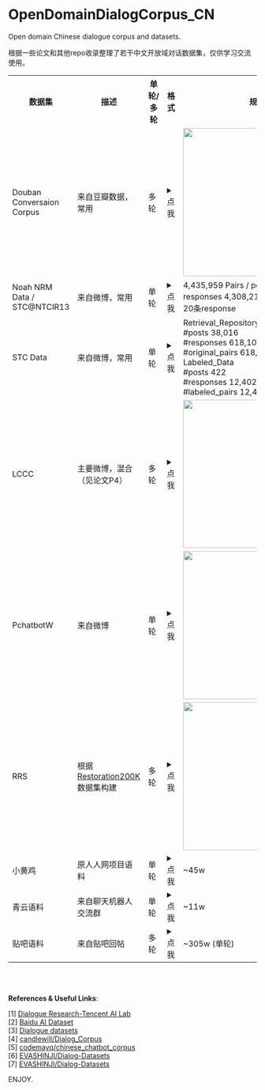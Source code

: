 # OpenDomainDialogCorpus_CN
Open domain Chinese dialogue corpus and datasets.

根据一些论文和其他repo收录整理了若干中文开放域对话数据集，仅供学习交流使用。<br>

<table class="docutils">
<tbody>
  <th width="80"> 数据集 </th><th width="80"> 描述 </th><th width="100"> 单轮/多轮 </th><th width="250"> 格式 </th><th width="250"> 规模 </th><th width="60"> 年份 </th><th width="120"> 提出论文 </th><th width="80"> 相关地址 </th>
  
  <tr><td> Douban Conversaion Corpus </td><td> 来自豆瓣数据，常用 </td><td> 多轮 </td><td><details><summary> 点我 </summary> test集合包含1000组数据，每组数据由10个labeled context-response pair构成，10个数据标签可能均为0，可能具有多个（2-3）标签为1的数据。所有文本为已分词格式。 </details></td><td> <img src=https://github.com/Aman-4-Real/OpenDomainDialogCorpus_CN/blob/main/pics/douban.png width="300px" /> </td><td> 2017 </td><td><details><summary> 点我 </summary> Sequential Matching Network: A New Architecture for Multi-turn Response Selection in Retrieval-Based Chatbots. Yu Wu, Wei Wu, Chen Xing, Ming Zhou, Zhoujun Li. ACL 2017. </details></td><td> <a href="https://github.com/MarkWuNLP/MultiTurnResponseSelection" target="_blank">Here</a> </td></tr>
  
  <tr><td> Noah NRM Data / STC@NTCIR13 </td><td> 来自微博，常用 </td><td> 单轮 </td><td><details><summary> 点我 </summary> 相关下载链接已失效。找到的 NTCIR13 数据集中，训练集v1.0为excel表格，包含11535个query-response pair（768个unique query），分别带有差(-1)中(0)好(1)的来自三个judge的标签，需要自行对齐标签预处理。</details></td><td> 4,435,959 Pairs / post 219,905 / responses 4,308,211 / 平均每个post，20条response </td><td> 2015 </td><td><details><summary> 点我 </summary> Neural Responding Machine for Short-Text Conversation. Lifeng Shang, Zhengdong Lu, and Hang Li. ACL 2015. </details></td><td> <a href="https://gist.github.com/AndrewShang/8a14e78f5eb03a0fb91248540041cc7d#file-gistfile1-txt" target="_blank">Here</a>，更推荐<a href="https://github.com/codemayq/chinese_chatbot_corpus" target="_blank">后者</a> </td></tr>
  
  <tr><td> STC Data </td><td> 来自微博，常用 </td><td> 单轮 </td><td><details><summary> 点我 </summary> post 和 response 的 id 相对应，1个post30个response，需要自行预处理得到对应文本。带有1，2的标注，分别表示恰当和一般。 </details></td><td> 
Retrieval_Repository<br>
    #posts              38,016<br>
    #responses          618,104<br>
    #original_pairs     618,104<br>
Labeled_Data<br>
    #posts              422<br>
    #responses          12,402<br>
    #labeled_pairs      12,402<br>
 </td><td> 2013 </td><td><details><summary> 点我 </summary> A Dataset for Research on Short-Text Conversation. Hao Wang, Zhengdong Lu, Hang Li, Enhong Chen. EMNLP 2013. </details></td><td> <a href="http://data.noahlab.com.hk/conversation/" target="_blank">Here</a> </td></tr>

  <tr><td> LCCC </td><td> 主要微博，混合（见论文P4） </td><td> 多轮 </td><td><details><summary> 点我 </summary> json文件可以直接读取，需要自己构造正负例，单个session轮数较少 </details></td><td> <img src=https://github.com/Aman-4-Real/OpenDomainDialogCorpus_CN/blob/main/pics/lccc.png width="300px" /> </td><td> 2020 </td><td><details><summary> 点我 </summary> A large-scale chinese short-text conversation dataset. Wang Y, Ke P, Zheng Y, et al. NLPCC 2020. </details></td><td> <a href="https://github.com/thu-coai/CDial-GPT#Dataset-zh" target="_blank">Here</a> </td></tr>
  
  <tr><td> PchatbotW </td><td> 来自微博 </td><td> 单轮 </td><td><details><summary> 点我 </summary> 50G的 PchatbotW.release_ver 文本文件，直接读取，包含 5,319,596 个 posts 和 139,448,339 个 responses，需要自己构造检索子数据集。 </details></td><td> <img src=https://github.com/Aman-4-Real/OpenDomainDialogCorpus_CN/blob/main/pics/pchatbotw.png width="300px" /> </td><td> 2020 </td><td><details><summary> 点我 </summary> A large-scale chinese short-text conversation dataset. Wang Y, Ke P, Zheng Y, et al. NLPCC 2020. </details></td><td> <a href="https://github.com/thu-coai/CDial-GPT#Dataset-zh" target="_blank">Here</a> </td></tr>
  
  <tr><td> RRS </td><td> 根据 <a href="https://aclanthology.org/D19-1191/">Restoration200K</a> 数据集构建 </td><td> 多轮 </td><td><details><summary> 点我 </summary> 1000个sessions，每个10个candidates包含1个正例9个负例。txt文件直接读取处理即可。 </details></td><td> <img src=https://github.com/Aman-4-Real/OpenDomainDialogCorpus_CN/blob/main/pics/rrs.png width="300px" /> </td><td> 2021 </td><td><details><summary> 点我 </summary> Exploring Dense Retrieval for Dialogue Response Selection[J]. Lan T, Cai D, Wang Y, et al. arXiv preprint arXiv:2110.06612, 2021. </details></td><td> <a href="https://github.com/gmftbyGMFTBY/SimpleReDial-v1" target="_blank">Here</a> </td></tr>
  
  <tr><td> 小黄鸡 </td><td> 原人人网项目语料 </td><td> 单轮 </td><td><details><summary> 点我 </summary> 包含分词和未分词版本，需要预处理 </details></td><td> ~45w </td><td> / </td><td> / </td><td> <a href="https://github.com/aceimnorstuvwxz/dgk_lost_conv/tree/master/results" target="_blank">Here</a> </td></tr>
  
  <tr><td> 青云语料 </td><td> 来自聊天机器人交流群 </td><td> 单轮 </td><td><details><summary> 点我 </summary> csv文件，post和resp用 '|' 分隔，需要预处理 </details></td><td> ~11w </td><td> / </td><td> / </td><td> <a href="https://github.com/codemayq/chinese_chatbot_corpus" target="_blank">Here</a> </td></tr>
  
  <tr><td> 贴吧语料 </td><td> 来自贴吧回帖 </td><td> 多轮 </td><td><details><summary> 点我 </summary> 文本文件，post和resp用 \t 分隔，包含305w个单轮，需要自己恢复成多轮和构造对应数据 </details></td><td> ~305w (单轮) </td><td> / </td><td> / </td><td> <a href="https://github.com/codemayq/chinese_chatbot_corpus" target="_blank">Here</a> </td></tr>
  
</tbody></table>

<br><br>

**References & Useful Links**:

[1] <a href="https://ai.tencent.com/ailab/nlp/dialogue/#datasets">Dialogue Research-Tencent AI Lab</a><br>
[2] <a href="https://ai.baidu.com/broad/introduction">Baidu AI Dataset</a><br>
[3] <a href="https://docs.google.com/spreadsheets/d/1SJ4XV6NIEl_ReF1odYBRXs0q6mTkedoygY3kLMPjcP8/pubhtml">Dialogue datasets</a><br>
[4] <a href="https://github.com/candlewill/Dialog_Corpus">candlewill/Dialog_Corpus</a><br>
[5] <a href="https://github.com/codemayq/chinese_chatbot_corpus">codemayq/chinese_chatbot_corpus</a><br>
[6] <a href="https://github.com/EVASHINJI/Dialog-Datasets">EVASHINJI/Dialog-Datasets</a><br>
[7] <a href="https://github.com/EVASHINJI/Dialog-Datasets">EVASHINJI/Dialog-Datasets</a><br>

ENJOY.





